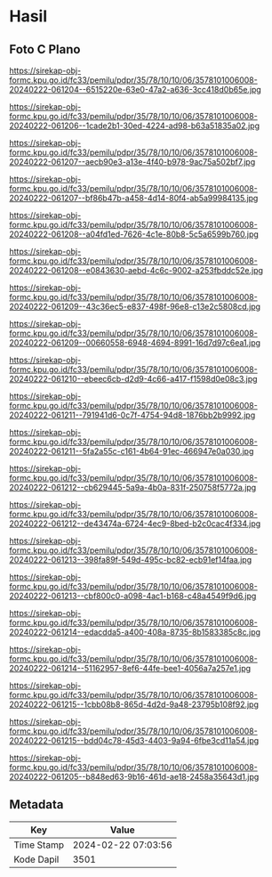 # Hasil

## Foto C Plano

https://sirekap-obj-formc.kpu.go.id/fc33/pemilu/pdpr/35/78/10/10/06/3578101006008-20240222-061204--6515220e-63e0-47a2-a636-3cc418d0b65e.jpg

https://sirekap-obj-formc.kpu.go.id/fc33/pemilu/pdpr/35/78/10/10/06/3578101006008-20240222-061206--1cade2b1-30ed-4224-ad98-b63a51835a02.jpg

https://sirekap-obj-formc.kpu.go.id/fc33/pemilu/pdpr/35/78/10/10/06/3578101006008-20240222-061207--aecb90e3-a13e-4f40-b978-9ac75a502bf7.jpg

https://sirekap-obj-formc.kpu.go.id/fc33/pemilu/pdpr/35/78/10/10/06/3578101006008-20240222-061207--bf86b47b-a458-4d14-80f4-ab5a99984135.jpg

https://sirekap-obj-formc.kpu.go.id/fc33/pemilu/pdpr/35/78/10/10/06/3578101006008-20240222-061208--a04fd1ed-7626-4c1e-80b8-5c5a6599b760.jpg

https://sirekap-obj-formc.kpu.go.id/fc33/pemilu/pdpr/35/78/10/10/06/3578101006008-20240222-061208--e0843630-aebd-4c6c-9002-a253fbddc52e.jpg

https://sirekap-obj-formc.kpu.go.id/fc33/pemilu/pdpr/35/78/10/10/06/3578101006008-20240222-061209--43c36ec5-e837-498f-96e8-c13e2c5808cd.jpg

https://sirekap-obj-formc.kpu.go.id/fc33/pemilu/pdpr/35/78/10/10/06/3578101006008-20240222-061209--00660558-6948-4694-8991-16d7d97c6ea1.jpg

https://sirekap-obj-formc.kpu.go.id/fc33/pemilu/pdpr/35/78/10/10/06/3578101006008-20240222-061210--ebeec6cb-d2d9-4c66-a417-f1598d0e08c3.jpg

https://sirekap-obj-formc.kpu.go.id/fc33/pemilu/pdpr/35/78/10/10/06/3578101006008-20240222-061211--791941d6-0c7f-4754-94d8-1876bb2b9992.jpg

https://sirekap-obj-formc.kpu.go.id/fc33/pemilu/pdpr/35/78/10/10/06/3578101006008-20240222-061211--5fa2a55c-c161-4b64-91ec-466947e0a030.jpg

https://sirekap-obj-formc.kpu.go.id/fc33/pemilu/pdpr/35/78/10/10/06/3578101006008-20240222-061212--cb629445-5a9a-4b0a-831f-250758f5772a.jpg

https://sirekap-obj-formc.kpu.go.id/fc33/pemilu/pdpr/35/78/10/10/06/3578101006008-20240222-061212--de43474a-6724-4ec9-8bed-b2c0cac4f334.jpg

https://sirekap-obj-formc.kpu.go.id/fc33/pemilu/pdpr/35/78/10/10/06/3578101006008-20240222-061213--398fa89f-549d-495c-bc82-ecb91ef14faa.jpg

https://sirekap-obj-formc.kpu.go.id/fc33/pemilu/pdpr/35/78/10/10/06/3578101006008-20240222-061213--cbf800c0-a098-4ac1-b168-c48a4549f9d6.jpg

https://sirekap-obj-formc.kpu.go.id/fc33/pemilu/pdpr/35/78/10/10/06/3578101006008-20240222-061214--edacdda5-a400-408a-8735-8b1583385c8c.jpg

https://sirekap-obj-formc.kpu.go.id/fc33/pemilu/pdpr/35/78/10/10/06/3578101006008-20240222-061214--51162957-8ef6-44fe-bee1-4056a7a257e1.jpg

https://sirekap-obj-formc.kpu.go.id/fc33/pemilu/pdpr/35/78/10/10/06/3578101006008-20240222-061215--1cbb08b8-865d-4d2d-9a48-23795b108f92.jpg

https://sirekap-obj-formc.kpu.go.id/fc33/pemilu/pdpr/35/78/10/10/06/3578101006008-20240222-061215--bdd04c78-45d3-4403-9a94-6fbe3cd11a54.jpg

https://sirekap-obj-formc.kpu.go.id/fc33/pemilu/pdpr/35/78/10/10/06/3578101006008-20240222-061205--b848ed63-9b16-461d-ae18-2458a35643d1.jpg


## Metadata

| Key        | Value               |
| ---------- | ------------------- |
| Time Stamp | 2024-02-22 07:03:56 |
| Kode Dapil | 3501                |



